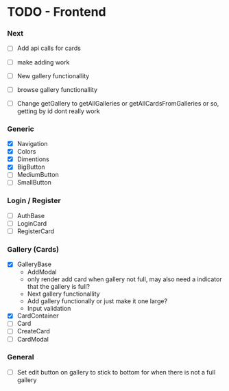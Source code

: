 # TODO - Frontend

### Next

- [ ] Add api calls for cards
- [ ] make adding work
- [ ] New gallery functionallity
- [ ] browse gallery functionallity

- [ ] Change getGallery to getAllGalleries or getAllCardsFromGalleries or so, getting by id dont really work

### Generic

- [x] Navigation
- [x] Colors
- [x] Dimentions
- [x] BigButton
- [ ] MediumButton
- [ ] SmallButton

### Login / Register

- [ ] AuthBase
- [ ] LoginCard
- [ ] RegisterCard

### Gallery (Cards)

- [x] GalleryBase
  - AddModal
  - only render add card when gallery not full, may also need a indicator that the gallery is full?
  - Next gallery functionallity
  - Add gallery functionally or just make it one large?
  - Input validation
- [x] CardContainer
- [ ] Card
- [ ] CreateCard
- [ ] CardModal

### General

- [ ] Set edit button on gallery to stick to bottom for when there is not a full gallery
